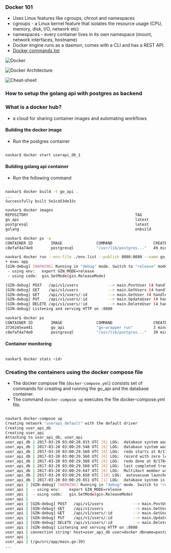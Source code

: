 ### Docker 101

* Uses Linux features like cgroups, chroot and namespaces
* cgroups - a Linux kernel feature that isolates the resource usage (CPU, memory, disk, I/O, network etc)
* namespaces - every container lives in its own namespace (mount, network interfaces, hostname)
* Docker engine runs as a daemon, comes with a CLI and has a REST API.
* [Docker commands list](https://github.com/wsargent/docker-cheat-sheet)

![Docker](https://github.com/navkar/user_api/blob/master/images/Docker-vs-Virtualization.jpg)

![Docker Architecture](https://github.com/navkar/user_api/blob/master/images/docker-architecture.png)

![Cheat-sheet](https://github.com/navkar/user_api/blob/master/images/docker_cheat_sheet.png)

### How to setup the golang api with postgres as backend

### What is a docker hub?

* a cloud for sharing container images and automating workflows

#### Building the docker image

* Run the postgres container

```bash

navkar$ docker start userapi_db_1
```

#### Building golang api container

* Run the following command

```bash

navkar$ docker build -t go_api .
...
Successfully built 5e1ca53de33c

navkar$ docker images
REPOSITORY                                               TAG                 IMAGE ID            CREATED             SIZE
go_api                                                   latest              5e1ca53de33c        8 minutes ago       739 MB
postgresql                                               latest              b5940e4e2b8e        32 hours ago        398 MB
golang                                                   onbuild             5e66373f9a5d        2 weeks ago         697 MB

navkar$ docker ps -a
CONTAINER ID        IMAGE               COMMAND                  CREATED             STATUS                    PORTS                    NAMES
c8efaf4a74e0        postgresql          "/usr/lib/postgres..."   49 minutes ago      Up 40 minutes             5432/tcp                 userapi_db_1

navkar$ docker run --env-file ./env.list --publish 8080:8080 --name go_api --link userapi_db_1:postgresql go_api
+ exec app
[GIN-debug] [WARNING] Running in "debug" mode. Switch to "release" mode in production.
 - using env:	export GIN_MODE=release
 - using code:	gin.SetMode(gin.ReleaseMode)

[GIN-debug] POST   /api/v1/users             --> main.PostUser (4 handlers)
[GIN-debug] GET    /api/v1/users             --> main.GetUsers (4 handlers)
[GIN-debug] GET    /api/v1/users/:id         --> main.GetUser (4 handlers)
[GIN-debug] PUT    /api/v1/users/:id         --> main.UpdateUser (4 handlers)
[GIN-debug] DELETE /api/v1/users/:id         --> main.DeleteUser (4 handlers)
[GIN-debug] Listening and serving HTTP on :8080

navkar$ docker ps
CONTAINER ID        IMAGE               COMMAND                  CREATED             STATUS              PORTS                    NAMES
3726245ea441        go_api              "go-wrapper run"         3 minutes ago       Up 3 minutes        0.0.0.0:8080->8080/tcp   go_api
c8efaf4a74e0        postgresql          "/usr/lib/postgres..."   39 minutes ago      Up 31 minutes       5432/tcp                 userapi_db_1
```

#### Container monitoring

```bash

navkar$ docker stats <id>
```

### Creating the containers using the docker compose file

* The docker compose file (`docker-compose.yml`) consists set of commands for creating and running the go_api and the database container.
* The command `docker-compose up` executes the file docker-compose.yml file.

```bash

navkar$ docker-compose up
Creating network "userapi_default" with the default driver
Creating user_api_db
Creating user_api
Attaching to user_api_db, user_api
user_api_db | 2017-03-20 03:00:28.915 UTC [6] LOG:  database system was interrupted; last known up at 2017-03-14 15:55:27 UTC
user_api_db | 2017-03-20 03:00:29.548 UTC [6] LOG:  database system was not properly shut down; automatic recovery in progress
user_api_db | 2017-03-20 03:00:29.560 UTC [6] LOG:  redo starts at 0/17843C8
user_api_db | 2017-03-20 03:00:29.560 UTC [6] LOG:  record with zero length at 0/1784408
user_api_db | 2017-03-20 03:00:29.560 UTC [6] LOG:  redo done at 0/17843C8
user_api_db | 2017-03-20 03:00:29.560 UTC [6] LOG:  last completed transaction was at log time 2017-03-14 15:55:27.964861+00
user_api_db | 2017-03-20 03:00:29.647 UTC [6] LOG:  MultiXact member wraparound protections are now enabled
user_api_db | 2017-03-20 03:00:29.650 UTC [10] LOG:  autovacuum launcher started
user_api_db | 2017-03-20 03:00:29.651 UTC [1] LOG:  database system is ready to accept connections
user_api | [GIN-debug] [WARNING] Running in "debug" mode. Switch to "release" mode in production.
user_api |  - using env:	export GIN_MODE=release
user_api |  - using code:	gin.SetMode(gin.ReleaseMode)
user_api | 
user_api | [GIN-debug] POST   /api/v1/users             --> main.PostUser (4 handlers)
user_api | [GIN-debug] GET    /api/v1/users             --> main.GetUsers (4 handlers)
user_api | [GIN-debug] GET    /api/v1/users/:id         --> main.GetUser (4 handlers)
user_api | [GIN-debug] PUT    /api/v1/users/:id         --> main.UpdateUser (4 handlers)
user_api | [GIN-debug] DELETE /api/v1/users/:id         --> main.DeleteUser (4 handlers)
user_api | [GIN-debug] Listening and serving HTTP on :8080
user_api | connection string: host=user_api_db user=docker dbname=postgres sslmode=disable password=docker
user_api | 
user_api | (/go/src/app/main.go:39) 
...
```